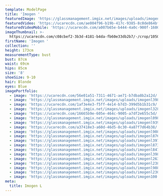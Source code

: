 ```yaml
---
template: ModelPage
title: 'Imogen '
featuredImage: 'https://glassmanagement.imgix.net/images/uploads/imogenl098349834banner_.png'
featuredVideo: 'https://ucarecdn.com/ae004f96-b19b-417c-9385-8c0de864bf29/'
featuredVideoMobile: 'https://ucarecdn.com/a007b65e-b444-4a0c-900f-1600cdd11687/'
imageThumbnail: >-
  https://ucarecdn.com/c08cbef2-3b3d-4181-b4da-fb60e33db2b7/-/crop/1050x1236/0,164/-/preview/
firstName: 'Imogen '
collection: ''
height: 173cm
measurementType: bust
bust: 87cm
waist: 69cm
hips: 85cm
size: '8'
shoeSize: 9-10
hair: Blonde
eyes: Blue
imagePortfolio:
  - image: 'https://ucarecdn.com/56e01a51-7311-4671-ae71-b7dba8b2a12d/'
  - image: 'https://glassmanagement.imgix.net/images/uploads/imogenl3987438.jpg'
  - image: 'https://ucarecdn.com/1af3e4e3-f5ff-4e14-b7d3-399d5b1b31c9/'
  - image: 'https://glassmanagement.imgix.net/images/uploads/imogenl328744733.jpg'
  - image: 'https://ucarecdn.com/16665b9e-605e-464c-9005-a7df2e655c5d/'
  - image: 'https://glassmanagement.imgix.net/images/uploads/imogenl098349834.jpg'
  - image: 'https://glassmanagement.imgix.net/images/uploads/imogenl93939932.jpg'
  - image: 'https://ucarecdn.com/a37418e3-a60d-46d5-8c30-4a87f7d64b38/'
  - image: 'https://glassmanagement.imgix.net/images/uploads/imogenl90839993.jpg'
  - image: 'https://glassmanagement.imgix.net/images/uploads/imogenl87613634.jpg'
  - image: 'https://glassmanagement.imgix.net/images/uploads/imogenl39783333.jpg'
  - image: 'https://glassmanagement.imgix.net/images/uploads/imogenl8736734.jpg'
  - image: 'https://glassmanagement.imgix.net/images/uploads/imogenl8473343.jpg'
  - image: 'https://glassmanagement.imgix.net/images/uploads/imogenl3987438.jpg'
  - image: 'https://glassmanagement.imgix.net/images/uploads/imogenl263487.jpg'
  - image: 'https://glassmanagement.imgix.net/images/uploads/imogenl238794.jpg'
  - image: 'https://glassmanagement.imgix.net/images/uploads/imogenl9084.jpg'
  - image: 'https://glassmanagement.imgix.net/images/uploads/imogenl2309-87373.jpg'
  - image: 'https://glassmanagement.imgix.net/images/uploads/imogen100.jpg'
meta:
  title: Imogen L
---
```


